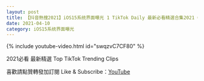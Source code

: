 ```yaml
---
layout: post
title: 【抖音熱搜2021】iOS15系统界面曝光 1 TikTok Daily 最新必看精選合集2021 04 10
date: 2021-04-10
category: iOS15系统界面曝光
---
```


{% include youtube-video.html id="swqzvC7CF80" %}

2021必看 最新精選 Top TikTok Trending Clips

喜歡請點贊轉發加訂閱 Like & Subscribe：[YouTube](https://www.youtube.com/channel/UCAoR7VcanIPd04uEq_GIylA/videos)

